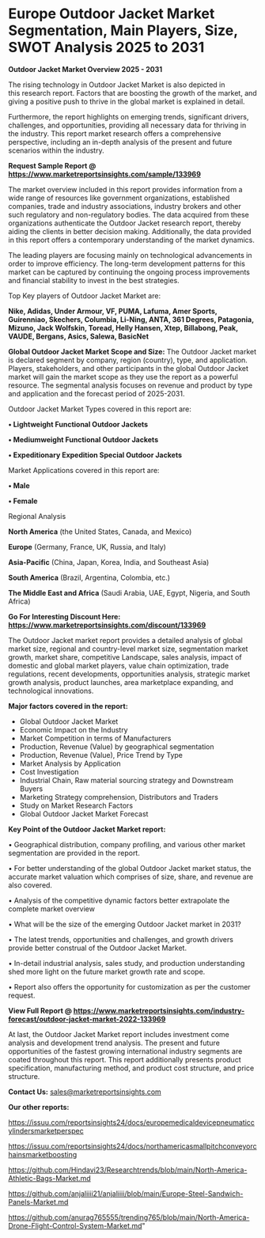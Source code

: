 # Europe Outdoor Jacket Market Segmentation, Main Players, Size, SWOT Analysis 2025 to 2031

<Strong> Outdoor Jacket Market Overview 2025 - 2031</strong>

The rising technology in Outdoor Jacket Market is also depicted in this research report. Factors that are boosting the growth of the market, and giving a positive push to thrive in the global market is explained in detail.

Furthermore, the report highlights on emerging trends, significant drivers, challenges, and opportunities, providing all necessary data for thriving in the industry. This report market research offers a comprehensive perspective, including an in-depth analysis of the present and future scenarios within the industry.

<strong>Request Sample Report @ <a href=https://www.marketreportsinsights.com/sample/133969>https://www.marketreportsinsights.com/sample/133969</a></strong>

The market overview included in this report provides information from a wide range of resources like government organizations, established companies, trade and industry associations, industry brokers and other such regulatory and non-regulatory bodies. The data acquired from these organizations authenticate the Outdoor Jacket research report, thereby aiding the clients in better decision making. Additionally, the data provided in this report offers a contemporary understanding of the market dynamics.

The leading players are focusing mainly on technological advancements in order to improve efficiency. The long-term development patterns for this market can be captured by continuing the ongoing process improvements and financial stability to invest in the best strategies.

Top Key players of Outdoor Jacket Market are:

<strong>Nike, Adidas, Under Armour, VF, PUMA, Lafuma, Amer Sports, Guirenniao, Skechers, Columbia, Li-Ning, ANTA, 361 Degrees, Patagonia, Mizuno, Jack Wolfskin, Toread, Helly Hansen, Xtep, Billabong, Peak, VAUDE, Bergans, Asics, Salewa, BasicNet</strong>

<strong><b>Global Outdoor Jacket Market Scope and Size:</b></strong>
The Outdoor Jacket market is declared segment by company, region (country), type, and application. Players, stakeholders, and other participants in the global Outdoor Jacket market will gain the market scope as they use the report as a powerful resource. The segmental analysis focuses on revenue and product by type and application and the forecast period of 2025-2031.

Outdoor Jacket Market Types covered in this report are:

<strong>• Lightweight Functional Outdoor Jackets

• Mediumweight Functional Outdoor Jackets

• Expeditionary Expedition Special Outdoor Jackets</strong>

Market Applications covered in this report are:

<strong>• Male

• Female</strong> 

Regional Analysis

<strong>North America</strong> (the United States, Canada, and Mexico)

<strong>Europe</strong> (Germany, France, UK, Russia, and Italy)

<strong>Asia-Pacific</strong> (China, Japan, Korea, India, and Southeast Asia)

<strong>South America</strong> (Brazil, Argentina, Colombia, etc.)

<strong>The Middle East and Africa</strong> (Saudi Arabia, UAE, Egypt, Nigeria, and South Africa)

<strong>Go For Interesting Discount Here: <a href=https://www.marketreportsinsights.com/discount/133969>https://www.marketreportsinsights.com/discount/133969</a></strong>

The Outdoor Jacket market report provides a detailed analysis of global market size, regional and country-level market size, segmentation market growth, market share, competitive Landscape, sales analysis, impact of domestic and global market players, value chain optimization, trade regulations, recent developments, opportunities analysis, strategic market growth analysis, product launches, area marketplace expanding, and technological innovations.

<strong><b>Major factors covered in the report:</b></strong>
<ul>
  <li>Global Outdoor Jacket Market </li>
  <li>Economic Impact on the Industry</li>
  <li>Market Competition in terms of Manufacturers</li>
  <li>Production, Revenue (Value) by geographical segmentation</li>
  <li>Production, Revenue (Value), Price Trend by Type</li>
  <li>Market Analysis by Application</li>
  <li>Cost Investigation</li>
  <li>Industrial Chain, Raw material sourcing strategy and Downstream Buyers</li>
  <li>Marketing Strategy comprehension, Distributors and Traders</li>
  <li>Study on Market Research Factors</li>
  <li>Global Outdoor Jacket Market Forecast</li>
</ul>

<strong><b>Key Point of the Outdoor Jacket Market report:</b></strong>

• Geographical distribution, company profiling, and various other market segmentation are provided in the report.

• For better understanding of the global Outdoor Jacket market status, the accurate market valuation which comprises of size, share, and revenue are also covered.

• Analysis of the competitive dynamic factors better extrapolate the complete market overview

• What will be the size of the emerging Outdoor Jacket market in 2031?

• The latest trends, opportunities and challenges, and growth drivers provide better construal of the Outdoor Jacket Market.

• In-detail industrial analysis, sales study, and production understanding shed more light on the future market growth rate and scope.

• Report also offers the opportunity for customization as per the customer request.

<strong><b>View Full Report @ <a href=https://www.marketreportsinsights.com/industry-forecast/outdoor-jacket-market-2022-133969>https://www.marketreportsinsights.com/industry-forecast/outdoor-jacket-market-2022-133969</a></b></strong>


At last, the Outdoor Jacket Market report includes investment come analysis and development trend analysis. The present and future opportunities of the fastest growing international industry segments are coated throughout this report. This report additionally presents product specification, manufacturing method, and product cost structure, and price structure.

<strong>Contact Us:</strong>
sales@marketreportsinsights.com

<strong>Our other reports:</strong>

<a href=https://issuu.com/reportsinsights24/docs/europemedicaldevicepneumaticcylindersmarketperspec>https://issuu.com/reportsinsights24/docs/europemedicaldevicepneumaticcylindersmarketperspec</a>

<a href=https://issuu.com/reportsinsights24/docs/northamericasmallpitchconveyorchainsmarketboosting>https://issuu.com/reportsinsights24/docs/northamericasmallpitchconveyorchainsmarketboosting</a>

<a href=https://github.com/Hindavi23/Researchtrends/blob/main/North-America-Athletic-Bags-Market.md>https://github.com/Hindavi23/Researchtrends/blob/main/North-America-Athletic-Bags-Market.md</a>

<a href=https://github.com/anjaliiii21/anjaliiii/blob/main/Europe-Steel-Sandwich-Panels-Market.md>https://github.com/anjaliiii21/anjaliiii/blob/main/Europe-Steel-Sandwich-Panels-Market.md</a>

<a href=https://github.com/anurag765555/trending765/blob/main/North-America-Drone-Flight-Control-System-Market.md>https://github.com/anurag765555/trending765/blob/main/North-America-Drone-Flight-Control-System-Market.md</a>"
